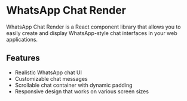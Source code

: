 # WhatsApp Chat Render

WhatsApp Chat Render is a React component library that allows you to easily create and display WhatsApp-style chat interfaces in your web applications.

## Features

- Realistic WhatsApp chat UI
- Customizable chat messages
- Scrollable chat container with dynamic padding
- Responsive design that works on various screen sizes


